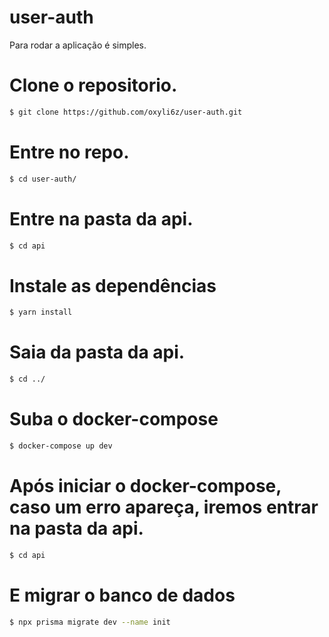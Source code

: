 # user-auth

Para rodar a aplicação é simples.

# Clone o repositorio.
```bash
$ git clone https://github.com/oxyli6z/user-auth.git
```
# Entre no repo.
```bash
$ cd user-auth/
```
# Entre na pasta da api.
```bash
$ cd api
```
# Instale as dependências 
```bash
$ yarn install
```
# Saia da pasta da api.
```bash
$ cd ../
```
# Suba o docker-compose
```bash
$ docker-compose up dev
```
# Após iniciar o docker-compose, caso um erro apareça, iremos entrar na pasta da api.
```bash
$ cd api
```
# E migrar o banco de dados
```bash
$ npx prisma migrate dev --name init
```
